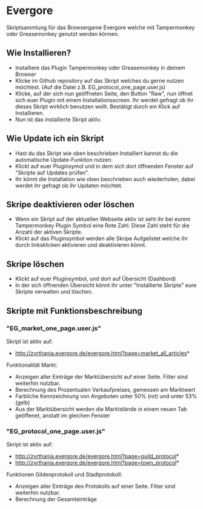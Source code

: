 # Evergore

Skriptsammlung für das Browsergame Evergore welche mit Tampermonkey oder Greasemonkey genutzt werden können.

## Wie Installieren?
* Installiere das Plugin Tampermonkey oder Greasemonkey in deinem Browser 
* Klicke im Github repository auf das Skript welches du gerne nutzen möchtest. (Auf die Datei z.B. EG_protocol_one_page.user.js)
* Klicke, auf der sich nun geöffneten Seite, den Button "Raw", nun öffnet sich euer Plugin mit einem Installationsscreen. Ihr werdet gefragt ob ihr dieses Skript wirklich benutzen wollt. Bestätigt durch ein Klick auf Installieren.
* Nun ist das installierte Skript aktiv. 

## Wie Update ich ein Skript
* Hast du das Skript wie oben beschrieben Installiert kannst du die automatische Update-Funktion nutzen. 
* Klickt auf euer Pluginsymol und in dem sich dort öffnenden Fenster auf "Skripte auf Updates prüfen".
* Ihr könnt die Installation wie oben beschrieben auch wiederholen, dabei werdet ihr gefragt ob ihr Updaten möchtet.

## Skripe deaktivieren oder löschen
* Wenn ein Skript auf der aktuellen Webseite aktiv ist seht ihr bei eurem Tampermonkey Plugin Symbol eine Rote Zahl. Diese Zahl steht für die Anzahl der aktiven Skripte.
* Klickt auf das Pluginsymbol werden alle Skripe Aufgelistet welche ihr durch linksklicken aktivieren und deaktivieren könnt.

## Skripe löschen
* Klickt auf euer Pluginsymbol, und dort auf Übersicht (Dashbord)
* In der sich öffnenden Übersicht könnt ihr unter "Installierte Skripte" eure Skripte verwalten und löschen.


## Skripte mit Funktionsbeschreibung

### "EG_market_one_page.user.js"
Skript ist aktiv auf:
* http://zyrthania.evergore.de/evergore.html?page=market_all_articles*

Funktionalität Markt:
- Anzeigen aller Einträge der Marktübersicht auf einer Seite. Filter sind weiterhin nutzbar.
- Berechnung des Prozentualen Verkaufpreises, gemessen am Marktwert
- Farbliche Kennzeichnung von Angeboten unter 50% (rot) und unter 53% (gelb)
- Aus der Marktübersicht werden die Marktstände in einem neuen Tab geöffenet, anstatt im gleichen Fenster

### "EG_protocol_one_page.user.js"
Skript ist aktiv auf:
* http://zyrthania.evergore.de/evergore.html?page=guild_protocol*
* http://zyrthania.evergore.de/evergore.html?page=town_protocol*

Funktionen Gildenprotokoll und Stadtprotokoll:
- Anzeigen aller Einträge des Protokolls auf einer Seite. Filter sind weiterhin nutzbar.
- Berechnung der Gesamteinträge

